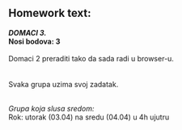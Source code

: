 Homework text:
---
**_DOMACI 3._**<br>
**Nosi bodova: 3**<br><br>
Domaci 2 preraditi tako da sada radi u browser-u.<br><br><br>
Svaka grupa uzima svoj zadatak.<br><br>

_Grupa koja slusa sredom:_<br>
Rok: utorak (03.04) na sredu (04.04) u 4h ujutru
